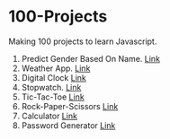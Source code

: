 # 100-Projects
Making 100 projects to learn Javascript.

1. Predict Gender Based On Name. [Link](https://65eadbbf4568f566fcc6322b--cozy-sawine-d5536a.netlify.app/)
2. Weather App. [Link](https://65eb978993097c2656fe808b--glowing-mermaid-859984.netlify.app/)
3. Digital Clock [Link](https://65ec19477310826bbd95638e--heartfelt-hamster-738877.netlify.app/)
4. Stopwatch. [Link](https://65ed6178c99fd9383e566269--prismatic-strudel-714f42.netlify.app/)
5. Tic-Tac-Toe [Link](https://65ed8433731082470595812f--eloquent-nougat-3645db.netlify.app/)
6. Rock-Paper-Scissors [Link](https://sunny2329.github.io/Rock-Paper-Scissors/)
7. Calculator [Link](https://65f0b7b73d76e73c1a48a3db--moonlit-otter-36039a.netlify.app/)
8. Password Generator [Link](https://sunny2329.github.io/Password-Generator/)
